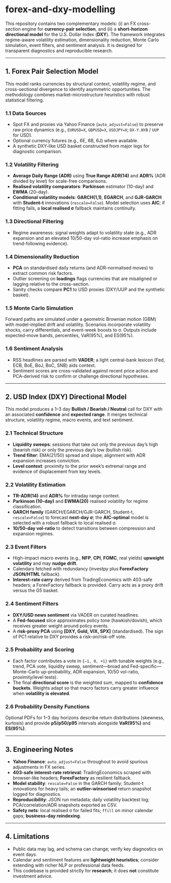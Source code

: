 # forex-and-dxy-modelling

This repository contains two complementary models: (i) an FX cross-section engine for **currency-pair selection**, and (ii) a **short-horizon directional model** for the U.S. Dollar Index (**DXY**). The framework integrates regime-aware volatility estimation, dimensionality reduction, Monte Carlo simulation, event filters, and sentiment analysis. It is designed for transparent diagnostics and reproducible research.

---

## 1. Forex Pair Selection Model

This model ranks currencies by structural context, volatility regime, and cross-sectional divergence to identify asymmetric opportunities. The methodology combines market-microstructure heuristics with robust statistical filtering.

### 1.1 Data Sources
- Spot FX and proxies via Yahoo Finance (`auto_adjust=False`) to preserve raw price dynamics (e.g., `EURUSD=X`, `GBPUSD=X`, `USDJPY=X`; `DX-Y.NYB` / `UUP` for USD).
- Optional currency futures (e.g., 6E, 6B, 6J) where available.
- A synthetic DXY-like USD basket constructed from major legs for diagnostic comparison.

### 1.2 Volatility Filtering
- **Average Daily Range (ADR)** using **True Range ADR(14)** and **ADR%** (ADR divided by level) for scale-free comparisons.
- **Realised volatility comparators**: **Parkinson** estimator (10-day) and **EWMA** (20-day).
- **Conditional volatility models**: **GARCH(1,1)**, **EGARCH**, and **GJR-GARCH** with **Student-t** innovations (`rescale=False`). Model selection uses **AIC**; if fitting fails, a **local realised σ** fallback maintains continuity.

### 1.3 Directional Filtering
- Regime awareness: signal weights adapt to volatility state (e.g., ADR expansion and an elevated 10/50-day vol-ratio increase emphasis on trend-following evidence).

### 1.4 Dimensionality Reduction
- **PCA** on standardised daily returns (and ADR-normalised moves) to extract common risk factors.
- Outlier screening on **loadings** flags currencies that are misaligned or lagging relative to the cross-section.
- Sanity checks compare **PC1** to USD proxies (DXY/UUP and the synthetic basket).

### 1.5 Monte Carlo Simulation
Forward paths are simulated under a geometric Brownian motion (GBM) with model-implied drift and volatility. Scenarios incorporate volatility shocks, carry differentials, and event-week boosts to σ. Outputs include expected-move bands, percentiles, VaR(95%), and ES(95%).

### 1.6 Sentiment Analysis
- RSS headlines are parsed with **VADER**; a light central-bank lexicon (Fed, ECB, BoE, BoJ, BoC, SNB) aids context.
- Sentiment scores are cross-validated against recent price action and PCA-derived risk to confirm or challenge directional hypotheses.

---

## 2. USD Index (DXY) Directional Model

This model produces a 1–3 day **Bullish / Bearish / Neutral** call for DXY with an associated **confidence** and **expected range**. It merges technical structure, volatility regime, macro events, and text sentiment.

### 2.1 Technical Structure
- **Liquidity sweeps**: sessions that take out only the previous day’s high (bearish risk) or only the previous day’s low (bullish risk).
- **Trend filter**: EMA(21/50) spread and slope; alignment with ADR expansion increases conviction.
- **Level context**: proximity to the prior week’s extremal range and evidence of displacement from key levels.

### 2.2 Volatility Estimation
- **TR-ADR(14)** and **ADR%** for intraday range context.
- **Parkinson (10-day)** and **EWMA(20)** realised volatility for regime classification.
- **GARCH family** (GARCH/EGARCH/GJR-GARCH, Student-t, `rescale=False`) to forecast **next-day σ**; the **AIC-optimal** model is selected with a robust fallback to local realised σ.
- **10/50-day vol-ratio** to detect transitions between compression and expansion regimes.

### 2.3 Event Filters
- High-impact macro events (e.g., **NFP**, **CPI**, **FOMC**, real yields) **upweight volatility** and may **nudge drift**.
- Calendars fetched with redundancy (investpy plus **ForexFactory JSON/HTML** fallback).
- **Interest-rate carry** derived from TradingEconomics with 403-safe headers; a ForexFactory fallback is provided. Carry acts as a proxy drift versus the G5 basket.

### 2.4 Sentiment Filters
- **DXY/USD news sentiment** via VADER on curated headlines.
- A **Fed-focused** slice approximates policy tone (hawkish/dovish), which receives greater weight around policy events.
- A **risk-proxy PCA** using **[DXY, Gold, VIX, SPX]** (standardised). The sign of PC1 relative to DXY provides a risk-on/risk-off vote.

### 2.5 Probability and Scoring
- Each factor contributes a vote in `{−1, 0, +1}` with tunable weights (e.g., trend, PCA vote, liquidity sweep, sentiment—broad and Fed-specific—Monte-Carlo up-probability, ADR expansion, 10/50 vol-ratio, proximity/level tests).
- The final **directional score** is the weighted sum, mapped to **confidence buckets**. Weights adapt so that macro factors carry greater influence when **volatility is elevated**.

### 2.6 Probability Density Functions
Optional PDFs for 1–3 day horizons describe return distributions (skewness, kurtosis) and provide **p5/p50/p95** intervals alongside **VaR(95%)** and **ES(95%)**.

---

## 3. Engineering Notes
- **Yahoo Finance**: `auto_adjust=False` throughout to avoid spurious adjustments in FX series.
- **403-safe interest-rate retrieval**: TradingEconomics scraped with browser-like headers; **ForexFactory** as resilient fallback.
- **Model stability**: `rescale=False` in the GARCH family; Student-t innovations for heavy tails; an **outlier-winsorised** return snapshot logged for diagnostics.
- **Reproducibility**: JSON run metadata; daily volatility backtest log; PCA/correlation/ADR snapshots exported as CSV.
- **Safety nets**: local realised σ for failed fits; `ffill` on minor calendar gaps; **business-day reindexing**.

---

## 4. Limitations
- Public data may lag, and schema can change; verify key diagnostics on event days.
- Calendar and sentiment features are **lightweight heuristics**; consider extending with richer NLP or professional data feeds.
- This codebase is provided strictly for **research**; it does **not** constitute investment advice.
